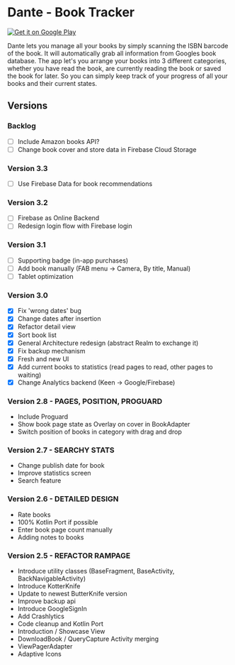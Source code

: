 # Dante - Book Tracker

<a href='https://play.google.com/store/apps/details?id=at.shockbytes.dante&pcampaignid=MKT-Other-global-all-co-prtnr-py-PartBadge-Mar2515-1'><img alt='Get it on Google Play' src='https://play.google.com/intl/en_us/badges/images/generic/en_badge_web_generic.png' /></a>

Dante lets you manage all your books by simply scanning the ISBN barcode of the book. 
It will automatically grab all information from Googles book database. 
The app let's you arrange your books into 3 different categories, whether you 
have read the book, are currently reading the book or saved the book for later. So you 
can simply keep track of your progress of all your books and their current states.

## Versions

### Backlog
- [ ] Include Amazon books API?
- [ ] Change book cover and store data in Firebase Cloud Storage

### Version 3.3
- [ ] Use Firebase Data for book recommendations

### Version 3.2
- [ ] Firebase as Online Backend
- [ ] Redesign login flow with Firebase login

### Version 3.1
- [ ] Supporting badge (in-app purchases)
- [ ] Add book manually (FAB menu -> Camera, By title, Manual)
- [ ] Tablet optimization

### Version 3.0
- [x] Fix 'wrong dates' bug
- [x] Change dates after insertion
- [x] Refactor detail view
- [x] Sort book list
- [x] General Architecture redesign (abstract Realm to exchange it)
- [x] Fix backup mechanism
- [x] Fresh and new UI
- [x] Add current books to statistics (read pages to read, other pages to waiting)
- [x] Change Analytics backend (Keen -> Google/Firebase)

### Version 2.8 - PAGES, POSITION, PROGUARD
* Include Proguard
* Show book page state as Overlay on cover in BookAdapter
* Switch position of books in category with drag and drop

### Version 2.7 - SEARCHY STATS
* Change publish date for book
* Improve statistics screen
* Search feature

### Version 2.6 - DETAILED DESIGN
* Rate books 
* 100% Kotlin Port if possible
* Enter book page count manually 
* Adding notes to books

### Version 2.5 - REFACTOR RAMPAGE

* Introduce utility classes (BaseFragment, BaseActivity, BackNavigableActivity)
* Introduce KotterKnife
* Update to newest ButterKnife version
* Improve backup api
* Introduce GoogleSignIn
* Add Crashlytics
* Code cleanup and Kotlin Port
* Introduction / Showcase View
* DownloadBook / QueryCapture Activity merging 
* ViewPagerAdapter
* Adaptive Icons
